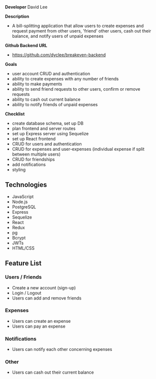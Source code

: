 **Developer** David Lee

**Description**
* A bill-splitting application that allow users to create expenses and request payment from other users, 'friend' other users, cash out their balance, and notify users of unpaid expenses

**Github Backend URL**
* https://github.com/dyclee/breakeven-backend

**Goals**
* user account CRUD and authentication
* ability to create expenses with any number of friends
* ability to make payments
* ability to send friend requests to other users, confirm or remove requests
* ability to cash out current balance
* ability to notify friends of unpaid expenses

**Checklist**
* create database schema, set up DB
* plan frontend and server routes
* set up Express server using Sequelize
* set up React frontend
* CRUD for users and authentication
* CRUD for expenses and user-expenses (individual expense if split between multiple users)
* CRUD for friendships
* add notifications
* styling

## Technologies
- JavaScript
- Node.js
- PostgreSQL
- Express
- Sequelize
- React
- Redux
- pg
- Bcrypt
- JWTs
- HTML/CSS

## Feature List
### Users / Friends
- Create a new account (sign-up)
- Login / Logout
- Users can add and remove friends

### Expenses
- Users can create an expense
- Users can pay an expense

### Notifications
- Users can notify each other concerning expenses

### Other
- Users can cash out their current balance
